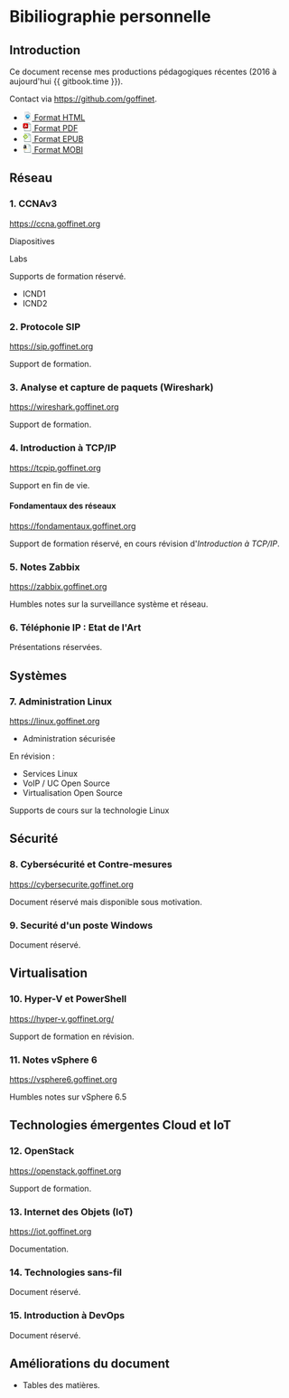 # Bibiliographie personnelle

<!-- toc -->

## Introduction

Ce document recense mes productions pédagogiques récentes (2016 à aujourd'hui {{ gitbook.time }}).

Contact via https://github.com/goffinet.

* [![HTML](/images/document-web.png) Format HTML](https://biblio.goffinet.org/)
* [![PDF](/images/document-pdf.png) Format PDF](https://www.gitbook.com/download/pdf/book/goffinet/biblio)
* [![EPUB](/images/document-epub.png) Format EPUB](https://www.gitbook.com/download/epub/book/goffinet/biblio)
* [![MOBI](/images/document-mobi.png) Format MOBI](https://www.gitbook.com/download/mobi/book/goffinet/biblio)

## Réseau

### 1. CCNAv3

https://ccna.goffinet.org

Diapositives

Labs

Supports de formation réservé.

* ICND1
* ICND2

### 2. Protocole SIP

https://sip.goffinet.org

Support de formation.

### 3. Analyse et capture de paquets (Wireshark)

https://wireshark.goffinet.org

Support de formation.

### 4. Introduction à TCP/IP

https://tcpip.goffinet.org

Support en fin de vie.

#### Fondamentaux des réseaux

https://fondamentaux.goffinet.org

Support de formation réservé, en cours révision d'_Introduction à TCP/IP_.

### 5. Notes Zabbix

https://zabbix.goffinet.org

Humbles notes sur la surveillance système et réseau.

### 6. Téléphonie IP : Etat de l'Art

Présentations réservées.

## Systèmes

### 7. Administration Linux

https://linux.goffinet.org

* Administration sécurisée

En révision :

* Services Linux
* VoIP / UC Open Source
* Virtualisation Open Source

Supports de cours sur la technologie Linux

## Sécurité

### 8. Cybersécurité et Contre-mesures

https://cybersecurite.goffinet.org

Document réservé mais disponible sous motivation.

### 9. Securité d'un poste Windows

Document réservé.

## Virtualisation

### 10. Hyper-V et PowerShell

https://hyper-v.goffinet.org/

Support de formation en révision.

### 11. Notes vSphere 6

https://vsphere6.goffinet.org

Humbles notes sur vSphere 6.5

## Technologies émergentes Cloud et IoT

### 12. OpenStack

https://openstack.goffinet.org

Support de formation.

### 13. Internet des Objets (IoT)

https://iot.goffinet.org

Documentation.

### 14. Technologies sans-fil

Document réservé.

### 15. Introduction à DevOps

Document réservé.

## Améliorations du document

* Tables des matières.
